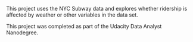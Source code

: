 This project uses the NYC Subway data and explores whether ridership is affected by 
weather or other variables in the data set.

This project was completed as part of the Udacity Data Analyst Nanodegree.